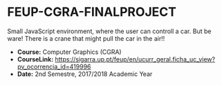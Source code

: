 FEUP-CGRA-FINALPROJECT
==============================================================================================================================

  Small JavaScript environment, where the user can controll a car. But be ware! There is a crane that might pull the car in the air!!

* **Course:** Computer Graphics (CGRA) 
* **CourseLink:** https://sigarra.up.pt/feup/en/ucurr_geral.ficha_uc_view?pv_ocorrencia_id=419996
* **Date:** 2nd Semestre, 2017/2018 Academic Year

